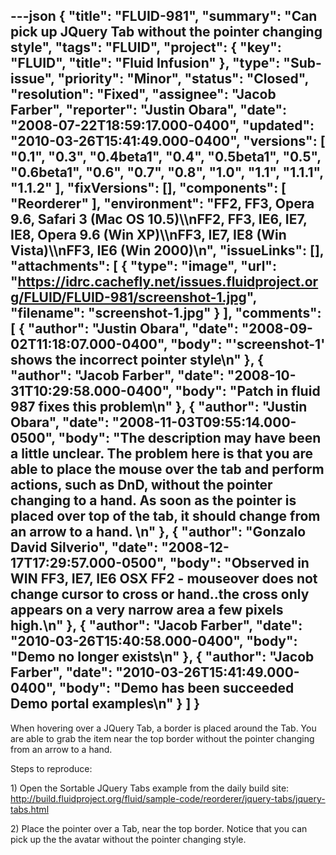 ---json
{
  "title": "FLUID-981",
  "summary": "Can pick up JQuery Tab  without the pointer changing style",
  "tags": "FLUID",
  "project": {
    "key": "FLUID",
    "title": "Fluid Infusion"
  },
  "type": "Sub-issue",
  "priority": "Minor",
  "status": "Closed",
  "resolution": "Fixed",
  "assignee": "Jacob Farber",
  "reporter": "Justin Obara",
  "date": "2008-07-22T18:59:17.000-0400",
  "updated": "2010-03-26T15:41:49.000-0400",
  "versions": [
    "0.1",
    "0.3",
    "0.4beta1",
    "0.4",
    "0.5beta1",
    "0.5",
    "0.6beta1",
    "0.6",
    "0.7",
    "0.8",
    "1.0",
    "1.1",
    "1.1.1",
    "1.1.2"
  ],
  "fixVersions": [],
  "components": [
    "Reorderer"
  ],
  "environment": "FF2, FF3, Opera 9.6, Safari 3 (Mac OS 10.5)\\\nFF2, FF3, IE6, IE7, IE8, Opera 9.6 (Win XP)\\\nFF3, IE7, IE8 (Win Vista)\\\nFF3, IE6 (Win 2000)\n",
  "issueLinks": [],
  "attachments": [
    {
      "type": "image",
      "url": "https://idrc.cachefly.net/issues.fluidproject.org/FLUID/FLUID-981/screenshot-1.jpg",
      "filename": "screenshot-1.jpg"
    }
  ],
  "comments": [
    {
      "author": "Justin Obara",
      "date": "2008-09-02T11:18:07.000-0400",
      "body": "'screenshot-1' shows the incorrect pointer style\n"
    },
    {
      "author": "Jacob Farber",
      "date": "2008-10-31T10:29:58.000-0400",
      "body": "Patch in fluid 987 fixes this problem\n"
    },
    {
      "author": "Justin Obara",
      "date": "2008-11-03T09:55:14.000-0500",
      "body": "The description may have been a little unclear. The problem here is that you are able to place the mouse over the tab and perform actions, such as DnD, without the pointer changing to a hand. As soon as the pointer is placed over top of the tab, it should change from an arrow to a hand.&#x20;\n"
    },
    {
      "author": "Gonzalo David Silverio",
      "date": "2008-12-17T17:29:57.000-0500",
      "body": "Observed in WIN FF3, IE7, IE6  OSX FF2 - mouseover does not change cursor to cross or hand..the cross only appears on a very narrow area a few pixels high.\n"
    },
    {
      "author": "Jacob Farber",
      "date": "2010-03-26T15:40:58.000-0400",
      "body": "Demo no longer exists\n"
    },
    {
      "author": "Jacob Farber",
      "date": "2010-03-26T15:41:49.000-0400",
      "body": "Demo has been succeeded Demo portal examples\n"
    }
  ]
}
---
When hovering over a JQuery Tab, a border is placed around the Tab. You are able to grab the item near the top border without the pointer changing from an arrow to a hand.

Steps to reproduce:

1\) Open the Sortable JQuery Tabs example from the daily build site:\
<http://build.fluidproject.org/fluid/sample-code/reorderer/jquery-tabs/jquery-tabs.html>

2\) Place the pointer over a Tab, near the top border. Notice that you can pick up the the avatar without the pointer  changing style.

        